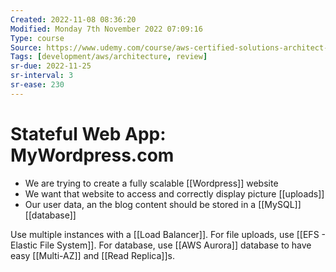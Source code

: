 ```yaml
---
Created: 2022-11-08 08:36:20
Modified: Monday 7th November 2022 07:09:16
Type: course
Source: https://www.udemy.com/course/aws-certified-solutions-architect-associate-saa-c01/?xref=E0Aed11STH4LPUQvCz0GJFABTmM=
Tags: [development/aws/architecture, review]
sr-due: 2022-11-25
sr-interval: 3
sr-ease: 230
---
```


# Stateful Web App: MyWordpress.com

- We are trying to create a fully scalable [[Wordpress]] website
- We want that website to access and correctly display picture [[uploads]]
- Our user data, an the blog content should be stored in a [[MySQL]] [[database]]

Use multiple instances with a [[Load Balancer]]. For file uploads, use [[EFS - Elastic File System]]. For database, use [[AWS Aurora]] database to have easy [[Multi-AZ]] and [[Read Replica]]s.